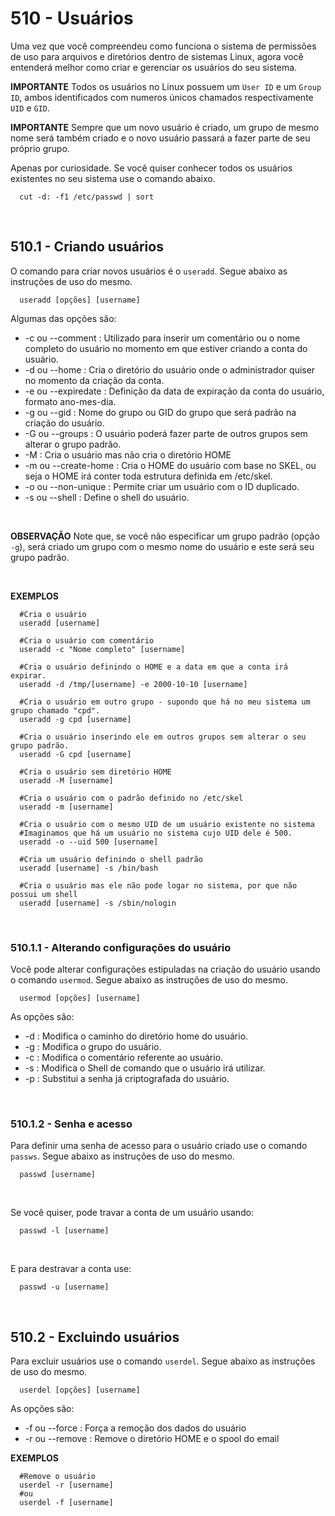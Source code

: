 # 510 - Usuários

Uma vez que você compreendeu como funciona o sistema de permissões de uso para arquivos e
diretórios dentro de sistemas Linux, agora você entenderá melhor como criar e gerenciar os
usuários do seu sistema.


**IMPORTANTE**
Todos os usuários no Linux possuem um ``User ID`` e um ``Group ID``, ambos identificados com
numeros únicos chamados respectivamente ``UID`` e ``GID``.

**IMPORTANTE**
Sempre que um novo usuário é criado, um grupo de mesmo nome será também criado e o novo usuário
passará a fazer parte de seu próprio grupo.



Apenas por curiosidade.
Se você quiser conhecer todos os usuários existentes no seu sistema use o comando abaixo.

``` shell
  cut -d: -f1 /etc/passwd | sort
```



&nbsp;

## 510.1 - Criando usuários

O comando para criar novos usuários é o ``useradd``.
Segue abaixo as instruções de uso do mesmo.

```
  useradd [opções] [username]
```

Algumas das opções são:

* -c ou --comment     : Utilizado para inserir um comentário ou o nome completo do usuário no
                        momento em que estiver criando a conta do usuário.
* -d ou --home        : Cria o diretório do usuário onde o administrador quiser no momento da
                        criação da conta.
* -e ou --expiredate  : Definição da data de expiração da conta do usuário, formato ano-mes-dia.
* -g ou --gid         : Nome do grupo ou GID do grupo que será padrão na criação do usuário.
* -G ou --groups      : O usuário poderá fazer parte de outros grupos sem alterar o grupo padrão.
* -M                  : Cria o usuário mas não cria o diretório HOME
* -m ou --create-home : Cria o HOME do usuário com base no SKEL, ou seja o HOME irá conter toda
                        estrutura definida em /etc/skel.
* -o ou --non-unique  : Permite criar um usuário com o ID duplicado.
* -s ou --shell       : Define o shell do usuário.


&nbsp;

**OBSERVAÇÃO**
Note que, se você não especificar um grupo padrão (opção ``-g``), será criado um grupo com o mesmo
nome do usuário e este será seu grupo padrão.


&nbsp;

**EXEMPLOS**

``` shell
  #Cria o usuário
  useradd [username]

  #Cria o usuário com comentário
  useradd -c "Nome completo" [username]

  #Cria o usuário definindo o HOME e a data em que a conta irá expirar.
  useradd -d /tmp/[username] -e 2000-10-10 [username]

  #Cria o usuário em outro grupo - supondo que há no meu sistema um grupo chamado "cpd".
  useradd -g cpd [username]

  #Cria o usuário inserindo ele em outros grupos sem alterar o seu grupo padrão.
  useradd -G cpd [username]

  #Cria o usuário sem diretório HOME
  useradd -M [username]

  #Cria o usuário com o padrão definido no /etc/skel
  useradd -m [username]

  #Cria o usuário com o mesmo UID de um usuário existente no sistema
  #Imaginamos que há um usuário no sistema cujo UID dele é 500.
  useradd -o --uid 500 [username]

  #Cria um usuário definindo o shell padrão
  useradd [username] -s /bin/bash

  #Cria o usuário mas ele não pode logar no sistema, por que não possui um shell
  useradd [username] -s /sbin/nologin
```



&nbsp;

### 510.1.1 - Alterando configurações do usuário

Você pode alterar configurações estipuladas na criação do usuário usando o comando ``usermod``.
Segue abaixo as instruções de uso do mesmo.

``` shell
  usermod [opções] [username]
```

As opções são:

* -d    : Modifica o caminho do diretório home do usuário.
* -g    : Modifica o grupo do usuário.
* -c    : Modifica o comentário referente ao usuário.
* -s    : Modifica o Shell de comando que o usuário irá utilizar.
* -p    : Substitui a senha já criptografada do usuário.



&nbsp;

### 510.1.2 - Senha e acesso

Para definir uma senha de acesso para o usuário criado use o comando ``passws``.
Segue abaixo as instruções de uso do mesmo.

``` shell
  passwd [username]
```

&nbsp;

Se você quiser, pode travar a conta de um usuário usando:

``` shell
  passwd -l [username]
```

&nbsp;

E para destravar a conta use:

```shell
  passwd -u [username]
```



&nbsp;

## 510.2 - Excluindo usuários

Para excluir usuários use o comando ``userdel``.
Segue abaixo as instruções de uso do mesmo.

```
  userdel [opções] [username]
```

As opções são:

* -f ou --force     : Força a remoção dos dados do usuário
* -r ou --remove    : Remove o diretório HOME e o spool do email


**EXEMPLOS**

``` shell
  #Remove o usuário
  userdel -r [username]
  #ou
  userdel -f [username]
```
